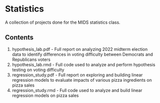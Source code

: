 # Statistics
A collection of projects done for the MIDS statistics class.

## Contents
1. hypothesis_lab.pdf - Full report on analyzing 2022 midterm election data to identify differences in voting difficulty between Democrats and Republicans voters
2. hypothesis_lab.rmd - Full code used to analyze and perform hypothesis testing on voting difficulty
3. regression_study.pdf - Full report on exploring and building linear regression models to evaluate impacts of various pizza ingredients on pizza sales
4. regression_study.rmd - Full code used to analyze and build linear regression models on pizza sales
